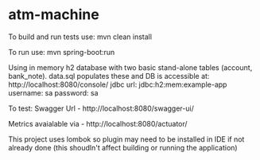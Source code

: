 # atm-machine

To build and run tests use: mvn clean install

To run use: mvn spring-boot:run

Using in memory h2 database with two basic stand-alone tables (account, bank_note). 
data.sql populates these and DB is accessible at: http://localhost:8080/console/
jdbc url: jdbc:h2:mem:example-app
username: sa
password: sa

To test: Swagger Url - http://localhost:8080/swagger-ui/

Metrics avaialable via - http://localhost:8080/actuator/

This project uses lombok so plugin may need to be installed in IDE if not already done (this shoudln't affect building or running the application)